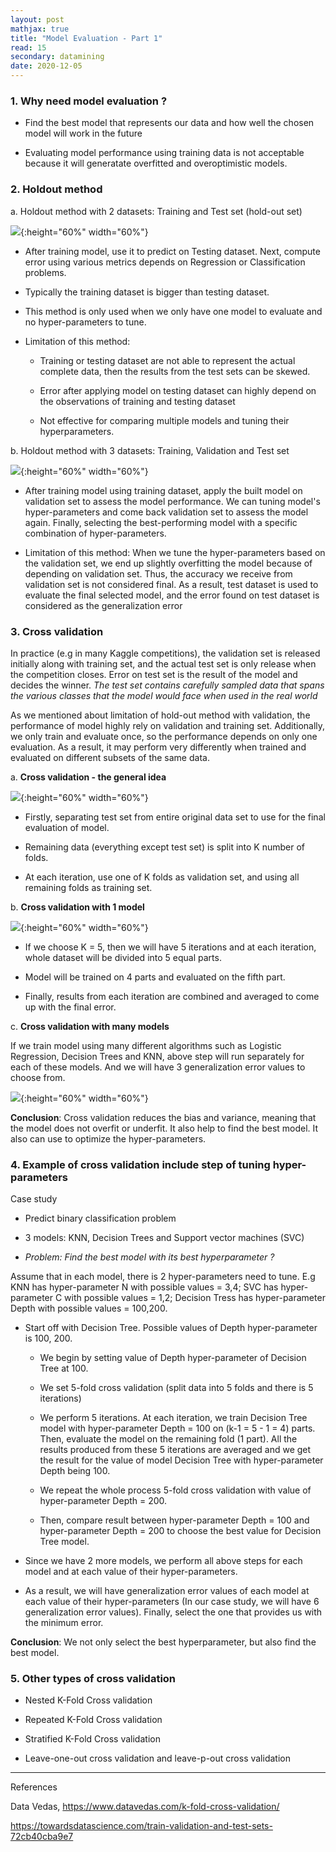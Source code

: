 ```yaml
---
layout: post
mathjax: true
title: "Model Evaluation - Part 1"
read: 15
secondary: datamining
date: 2020-12-05
---
```


### 1. Why need model evaluation ?

- Find the best model that represents our data and how well the chosen model will work in the future

- Evaluating model performance using training data is not acceptable because it will generatate overfitted and overoptimistic models. 

### 2. Holdout method

a. Holdout method with 2 datasets: Training and Test set (hold-out set)

![](/sources/model-evaluation1.png){:height="60%" width="60%"}

- After training model, use it to predict on Testing dataset. Next, compute error using various metrics depends on Regression or Classification problems. 

- Typically the training dataset is bigger than testing dataset. 

- This method is only used when we only have one model to evaluate and no hyper-parameters to tune.

- Limitation of this method: 

  + Training or testing dataset are not able to represent the actual complete data, then the results from the test sets can be skewed. 

  + Error after applying model on testing dataset can highly depend on the observations of training and testing dataset

  + Not effective for comparing multiple models and tuning their hyperparameters.

b. Holdout method with 3 datasets: Training, Validation and Test set

![](/sources/model-evaluation2.png){:height="60%" width="60%"}

-  After training model using training dataset, apply the built model on validation set to assess the model performance. We can tuning model's hyper-parameters and come back validation set to assess the model again. Finally, selecting the best-performing model with a specific combination of hyper-parameters. 

- Limitation of this method: When we tune the hyper-parameters based on the validation set, we end up slightly overfitting the model because of depending on validation set. Thus, the accuracy we receive from validation set is not considered final. As a result, test dataset is used to evaluate the final selected model, and the error found on test dataset is considered as the generalization error 

### 3. Cross validation

In practice (e.g in many Kaggle competitions), the validation set is released initially along with training set, and the actual test set is only release when the competition closes. Error on test set is the result of the model and decides the winner. *The test set contains carefully sampled data that spans the various classes that the model would face when used in the real world*

As we mentioned about limitation of hold-out method with validation, the performance of model highly rely on validation and training set. Additionally, we only train and evaluate once, so the performance depends on only one evaluation. As a result, it may perform very differently when trained and evaluated on different subsets of the same data.

a. **Cross validation - the general idea**

![](/sources/model-evaluation3.png){:height="60%" width="60%"}

- Firstly, separating test set from entire original data set to use for the final evaluation of model. 

- Remaining data (everything except test set) is split into K number of folds.

- At each iteration, use one of K folds as validation set, and using all remaining folds as training set. 

b. **Cross validation with 1 model**

![](/sources/model-evaluation4.png){:height="60%" width="60%"}

- If we choose K = 5, then we will have 5 iterations and at each iteration, whole dataset will be divided into 5 equal parts. 
  
- Model will be trained on 4 parts and evaluated on the fifth part. 

- Finally, results from each iteration are combined and averaged to come up with the final error. 

c. **Cross validation with many models**

If we train model using many different algorithms such as Logistic Regression, Decision Trees and KNN, above step will run separately for each of these models. And we will have 3 generalization error values to choose from.

![](/sources/model-evaluation5.png){:height="60%" width="60%"}

**Conclusion**: Cross validation reduces the bias and variance, meaning that the model does not overfit or underfit. It also help to find the best model. It also can use to optimize the hyper-parameters.

### 4. Example of cross validation include step of tuning hyper-parameters

Case study

- Predict binary classification problem

- 3 models: KNN, Decision Trees and Support vector machines (SVC)

- *Problem: Find the best model with its best hyperparameter ?*

Assume that in each model, there is 2 hyper-parameters need to tune. E.g KNN has hyper-parameter N with possible values = 3,4; SVC has hyper-parameter C with possible values = 1,2; Decision Tress has hyper-parameter Depth with possible values = 100,200. 

- Start off with Decision Tree. Possible values of Depth hyper-parameter is 100, 200. 

    + We begin by setting value of Depth hyper-parameter of Decision Tree at 100.
    
    + We set 5-fold cross validation (split data into 5 folds and there is 5 iterations)

    + We perform 5 iterations. At each iteration, we train Decision Tree model with hyper-parameter Depth = 100 on (k-1 = 5 - 1 = 4) parts. Then, evaluate the model on the remaining fold (1 part). All the results produced from these 5 iterations are averaged and we get the result for the value of model Decision Tree with hyper-parameter Depth being 100. 

    + We repeat the whole process 5-fold cross validation with value of hyper-parameter Depth = 200. 

    + Then, compare result between hyper-parameter Depth = 100 and hyper-parameter Depth = 200 to choose the best value for Decision Tree model. 

- Since we have 2 more models, we perform all above steps for each model and at each value of their hyper-parameters.

- As a result, we will have generalization error values of each model at each value of their hyper-parameters (In our case study, we will have 6 generalization error values). Finally, select the one that provides us with the minimum error. 

**Conclusion**: We not only select the best hyperparameter, but also find the best model.

### 5. Other types of cross validation

- Nested K-Fold Cross validation

- Repeated K-Fold Cross validation

- Stratified K-Fold Cross validation

- Leave-one-out cross validation and leave-p-out cross validation

--------------
References

Data Vedas, https://www.datavedas.com/k-fold-cross-validation/

https://towardsdatascience.com/train-validation-and-test-sets-72cb40cba9e7

